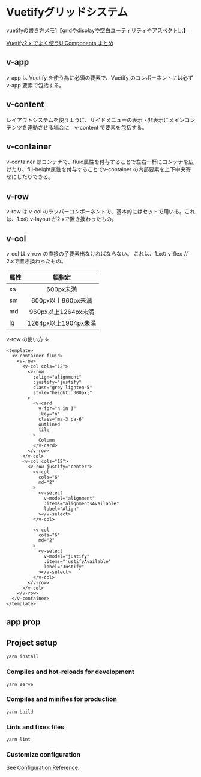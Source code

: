 # Vuetifyグリッドシステム

[vuetifyの書き方メモ1【gridやdisplayや空白ユーティリティやアスペクト比】](https://qiita.com/Issyo_Vo/items/a1771195bf65514d2814)

[Vuetify2.x でよく使うUIComponents まとめ](https://qiita.com/is_ryo/items/6bfa55599becd2f35879#grid%E3%83%87%E3%82%B6%E3%82%A4%E3%83%B3%E3%81%AB%E3%81%97%E3%81%9F%E3%81%84)

## v-app

v-app は Vuetify を使う為に必須の要素で、Vuetify のコンポーネントには必ずv-app 要素で包括する。

## v-content

レイアウトシステムを使うように、サイドメニューの表示・非表示にメインコンテンツを連動させる場合に　v-content で要素を包括する。

## v-container

v-container はコンテナで、fluid属性を付与することで左右一杯にコンテナを広げたり、fill-height属性を付与することでv-container の内部要素を上下中央寄せにしたりできる。

## v-row

v-row は v-col のラッパーコンポーネントで、基本的にはセットで用いる。これは、1.xの v-layout が2.xで置き換わったもの。

## v-col

v-col は v-row の直接の子要素出なければならない。
これは、1.xの v-flex が 2.xで置き換わったもの。

<!-- ## v-layout

グリッドシステムには必須の要素で、display: flex; と同じ意味である。v-layout　の内側で　v-flex を設置するとグリッドシステムが可能になる。
また、row を入れれば横並びになり wrap を入れれば改行される。 -->

<!-- ## v-flex

v-layout の内側に設置することでグリッドシステムを実現できる。Vuetify は12分割のグリッドシステムを採用している。v-flex に xs12, sm6, md4 のような属性を付与することでブラウザの幅で可変するようになる。xs12 はブラウザ幅が xs（600px未満）のとき12個分のグリッドを使用する。 -->

|属性|幅指定|
|--|:---:|
|xs|600px未満|
|sm|600px以上960px未満|
|md|960px以上1264px未満|
|lg|1264px以上1904px未満|

v-row の使い方 ↓

```
<template>
  <v-container fluid>
    <v-row>
      <v-col cols="12">
        <v-row
          :align="alignment"
          :justify="justify"
          class="grey lighten-5"
          style="height: 300px;"
        >
          <v-card
            v-for="n in 3"
            :key="n"
            class="ma-3 pa-6"
            outlined
            tile
          >
            Column
          </v-card>
        </v-row>
      </v-col>
      <v-col cols="12">
        <v-row justify="center">
          <v-col
            cols="6"
            md="2"
          >
            <v-select
              v-model="alignment"
              :items="alignmentsAvailable"
              label="Align"
            ></v-select>
          </v-col>

          <v-col
            cols="6"
            md="2"
          >
            <v-select
              v-model="justify"
              :items="justifyAvailable"
              label="Justify"
            ></v-select>
          </v-col>
        </v-row>
      </v-col>
    </v-row>
  </v-container>
</template>
```

<!-- v-flex の使い方 ↓
```
  <template>
    <v-app>
      <v-content>
        <v-container>
        <v-layout wrap>
          <v-flex xs12 sm6 md4>コンテンツ</v-flex>
          <v-flex xs12 sm6 md4>コンテンツ</v-flex>
          <v-flex xs12 sm6 md4>コンテンツ</v-flex>
        </v-layout>
        </v-container>
      </v-content>
    </v-app>
  </template>
``` -->

## app prop



## Project setup
```
yarn install
```

### Compiles and hot-reloads for development
```
yarn serve
```

### Compiles and minifies for production
```
yarn build
```

### Lints and fixes files
```
yarn lint
```

### Customize configuration
See [Configuration Reference](https://cli.vuejs.org/config/).
